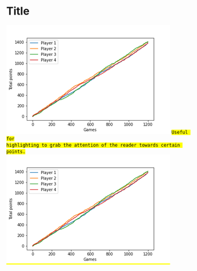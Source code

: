 # Title

![Scores](simulation_scores/scores.png?raw=true "Total scores")
<code style="background:yellow;color:black">Useful for highlighting to grab the attention of the reader towards certain points. ![Scores](simulation_scores/scores.png?raw=true "Total scores")</code>

